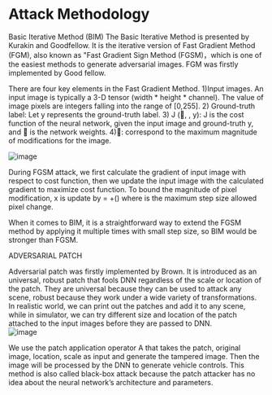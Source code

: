# Attack Methodology


Basic Iterative Method (BIM)
The Basic Iterative Method is presented by Kurakin and Goodfellow. It is the iterative version of Fast Gradient Method (FGM), also known as "Fast Gradient Sign Method (FGSM)，which is one of the easiest methods to generate adversarial images. FGM was firstly implemented by Good fellow.

There are four key elements in the Fast Gradient Method. 1)Input images. An input image is typically a 3-D tensor (width * height * channel). The value of image pixels are integers falling into the range of [0,255]. 2) Ground-truth label: Let y represents the ground-truth label. 3) J (, , y): J is the cost function of the neural network, given the input image  and ground-truth y, and  is the network weights. 4): correspond to the maximum magnitude of modifications for the image. 

![image](https://user-images.githubusercontent.com/56880104/128085599-48bd751e-ad08-4b15-abd5-fdbe67bca8a4.png)

During FGSM attack, we first calculate the gradient of input image  with respect to cost function, then we update the input image  with the calculated gradient to maximize cost function. To bound the magnitude of pixel modification, x is update by  = +() where   is the maximum step size allowed pixel change. 

When it comes to BIM, it is a straightforward way to extend the FGSM method by applying it multiple times with small step size, so BIM would be stronger than FGSM.  


ADVERSARIAL PATCH

Adversarial patch was firstly implemented by Brown. It is introduced as an universal, robust patch that fools DNN regardless of the scale or location of the patch. They are universal because they can be used to attack any scene, robust because they work under a wide variety of transformations. In realistic world, we can print out the patches and add it to any scene, while in simulator, we can try different size and location of the patch attached to the input images before they are passed to DNN.  
![image](https://user-images.githubusercontent.com/56880104/128085696-6d01cd43-64be-48b5-bf2d-23dff55d0f9b.png)

We use the patch application operator A that takes the patch, original image, location, scale as input and generate the tampered image. Then the image will be processed by the DNN to generate vehicle controls. This method is also called black-box attack because the patch attacker has no idea about the neural network’s architecture and parameters. 
